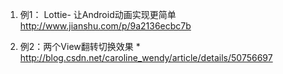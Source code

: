 1. 例1： Lottie- 让Android动画实现更简单
   http://www.jianshu.com/p/9a2136ecbc7b

2. 例2：两个View翻转切换效果
       * http://blog.csdn.net/caroline_wendy/article/details/50756697